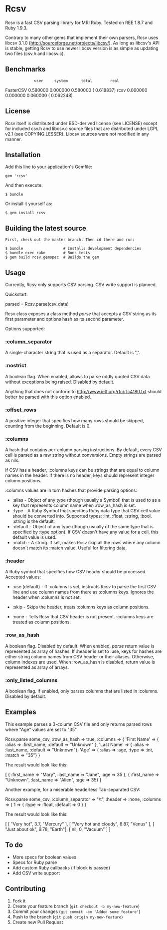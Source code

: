 # Rcsv

Rcsv is a fast CSV parsing library for MRI Ruby. Tested on REE 1.8.7 and Ruby 1.9.3.

Contrary to many other gems that implement their own parsers, Rcsv uses libcsv 3.1.0 (http://sourceforge.net/projects/libcsv/). As long as libcsv's API is stable, getting Rcsv to use newer libcsv version is as simple as updating two files (csv.h and libcsv.c).

## Benchmarks
                 user     system      total        real
  FasterCSV   0.580000   0.000000   0.580000 (  0.618837)
  rcsv        0.060000   0.000000   0.060000 (  0.062248)

## License

Rcsv itself is distributed under BSD-derived license (see LICENSE) except for included csv.h and libcsv.c source files that are distributed under LGPL v2.1 (see COPYING.LESSER). Libcsv sources were not modified in any manner.

## Installation

Add this line to your application's Gemfile:

    gem 'rcsv'

And then execute:

    $ bundle

Or install it yourself as:

    $ gem install rcsv


## Building the latest source

    First, check out the master branch. Then cd there and run:

    $ bundle                  # Installs development dependencies
    $ bundle exec rake        # Runs tests
    $ gem build rcsv.gemspec  # Builds the gem

## Usage

Currently, Rcsv only supports CSV parsing. CSV write support is planned.

Quickstart:

  parsed = Rcsv.parse(csv_data)


Rcsv class exposes a class method *parse* that accepts a CSV string as its first parameter and options hash as its second parameter.


Options supported:

### :column_separator

A single-character string that is used as a separator. Default is ",".

### :nostrict

A boolean flag. When enabled, allows to parse oddly quoted CSV data without exceptions being raised. Disabled by default.

Anything that does not conform to http://www.ietf.org/rfc/rfc4180.txt should better be parsed with this option enabled.

### :offset_rows

A positive integer that specifies how many rows should be skipped, counting from the beginning. Default is 0.

### :columns
A hash that contains per-column parsing instructions. By default, every CSV cell is parsed as a raw string without conversions. Empty strings are parsed as nils.

If CSV has a header, :columns keys can be strings that are equal to column names in the header. If there is no header, keys should represent integer column positions.

:columns values are in turn hashes that provide parsing options:

* :alias - Object of any type (though usually a Symbol) that is used to as a key that represents column name when :row_as_hash is set.
* :type - A Ruby Symbol that specifies Ruby data type that CSV cell value should be converted into. Supported types: :int, :float, :string, :bool. :string is the default.
* :default - Object of any type (though usually of the same type that is specified by :type option). If CSV doesn't have any value for a cell, this default value is used.
* :match - A string. If set, makes Rcsv skip all the rows where any column doesn't match its :match value. Useful for filtering data.


### :header
A Ruby symbol that specifies how CSV header should be processed. Accepted values:

* :use (default) - If :columns is set, instructs Rcsv to parse the first CSV line and use column names from there as :columns keys. Ignores the header when :columns is not set.

* :skip - Skips the header, treats :columns keys as column positions.

* :none - Tells Rcsv that CSV header is not present. :columns keys are treated as column positions.

### :row_as_hash
A boolean flag. Disabled by default.
When enabled, *parse* return value is represented as array of hashes. If :header is set to :use, keys for hashes are either string column names from CSV header or their aliases. Otherwise, column indexes are used.
When :row_as_hash is disabled, return value is represented as array of arrays.

### :only_listed_columns
A boolean flag. If enabled, only parses columns that are listed in :columns. Disabled by default.


## Examples

This example parses a 3-column CSV file and only returns parsed rows where "Age" values are set to "35".

  Rcsv.parse some_csv, :row_as_hash => true,
                       :columns => {
    'First Name' => { :alias => :first_name, :default => "Unknown" },
    'Last Name' => { :alias => :last_name, :default => "Unknown"},
    'Age' => { :alias => :age, :type => :int, :match => "35"}
  }

The result would look like this:

  [
    { :first_name => "Mary", :last_name => "Jane", :age => 35 },
    { :first_name => "Unknown", :last_name => "Alien", :age => 35}
  ]

Another example, for a miserable headerless Tab-separated CSV:

  Rcsv.parse some_csv, :column_separator => "\t",
                       :header => :none,
                       :columns => {
    1 => { :type => :float, :default => 0 }
  }

The result would look like this:

  [
    [ "Very hot", 3.7, "Mercury" ],
    [ "Very hot and cloudy", 8.87, "Venus" ],
    [ "Just about ok", 9.78, "Earth"],
    [ nil, 0, "Vacuum" ]
  ]


## To do

* More specs for boolean values
* Specs for Ruby parse
* Add custom Ruby callbacks (if block is passed)
* Add CSV write support


## Contributing

1. Fork it
2. Create your feature branch (`git checkout -b my-new-feature`)
3. Commit your changes (`git commit -am 'Added some feature'`)
4. Push to the branch (`git push origin my-new-feature`)
5. Create new Pull Request
